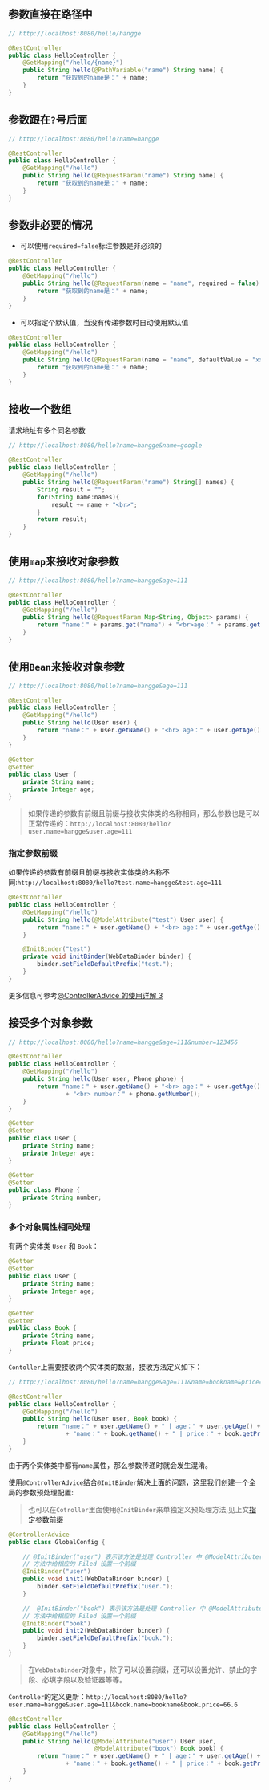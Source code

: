 ## 参数直接在路径中

```java
// http://localhost:8080/hello/hangge

@RestController
public class HelloController {
    @GetMapping("/hello/{name}")
    public String hello(@PathVariable("name") String name) {
        return "获取到的name是：" + name;
    }
}
```

## 参数跟在`?`号后面

```java
// http://localhost:8080/hello?name=hangge

@RestController
public class HelloController {
    @GetMapping("/hello")
    public String hello(@RequestParam("name") String name) {
        return "获取到的name是：" + name;
    }
}
```

## 参数非必要的情况

- 可以使用`required=false`标注参数是非必须的

```java
@RestController
public class HelloController {
    @GetMapping("/hello")
    public String hello(@RequestParam(name = "name", required = false) String name) {
        return "获取到的name是：" + name;
    }
}
```

- 可以指定个默认值，当没有传递参数时自动使用默认值

```java
@RestController
public class HelloController {
    @GetMapping("/hello")
    public String hello(@RequestParam(name = "name", defaultValue = "xxx") String name) {
        return "获取到的name是：" + name;
    }
}
```

## 接收一个数组

请求地址有多个同名参数

```java
// http://localhost:8080/hello?name=hangge&name=google

@RestController
public class HelloController {
    @GetMapping("/hello")
    public String hello(@RequestParam("name") String[] names) {
        String result = "";
        for(String name:names){
            result += name + "<br>";
        }
        return result;
    }
}
```

## 使用`map`来接收对象参数

```java
// http://localhost:8080/hello?name=hangge&age=111

@RestController
public class HelloController {
    @GetMapping("/hello")
    public String hello(@RequestParam Map<String, Object> params) {
        return "name：" + params.get("name") + "<br>age：" + params.get("age");
    }
}
```

## 使用`Bean`来接收对象参数

```java
// http://localhost:8080/hello?name=hangge&age=111

@RestController
public class HelloController {
    @GetMapping("/hello")
    public String hello(User user) {
        return "name：" + user.getName() + "<br> age：" + user.getAge();
    }
}

@Getter
@Setter
public class User {
    private String name;
    private Integer age;
}
```

> 如果传递的参数有前缀且前缀与接收实体类的名称相同，那么参数也是可以正常传递的：`http://localhost:8080/hello?user.name=hangge&user.age=111`

### 指定参数前缀

如果传递的参数有前缀且前缀与接收实体类的名称不同:`http://localhost:8080/hello?test.name=hangge&test.age=111`

```java
@RestController
public class HelloController {
    @GetMapping("/hello")
    public String hello(@ModelAttribute("test") User user) {
        return "name：" + user.getName() + "<br> age：" + user.getAge();
    }

    @InitBinder("test")
    private void initBinder(WebDataBinder binder) {
        binder.setFieldDefaultPrefix("test.");
    }
}
```

更多信息可参考[@ControllerAdvice 的使用详解 3](https://www.hangge.com/blog/cache/detail_2483.html)

## 接受多个对象参数

```java
// http://localhost:8080/hello?name=hangge&age=111&number=123456

@RestController
public class HelloController {
    @GetMapping("/hello")
    public String hello(User user, Phone phone) {
        return "name：" + user.getName() + "<br> age：" + user.getAge()
                + "<br> number：" + phone.getNumber();
    }
}

@Getter
@Setter
public class User {
    private String name;
    private Integer age;
}

@Getter
@Setter
public class Phone {
    private String number;
}
```

### 多个对象属性相同处理

有两个实体类 `User` 和 `Book`：

```java
@Getter
@Setter
public class User {
    private String name;
    private Integer age;
}

@Getter
@Setter
public class Book {
    private String name;
    private Float price;
}
```

`Contoller`上需要接收两个实体类的数据，接收方法定义如下：

```java
// http://localhost:8080/hello?name=hangge&age=111&name=bookname&price=66.6

@RestController
public class HelloController {
    @GetMapping("/hello")
    public String hello(User user, Book book) {
        return "name：" + user.getName() + " | age：" + user.getAge() + "<br>"
                + "name：" + book.getName() + " | price：" + book.getPrice();
    }
}
```

由于两个实体类中都有`name`属性，那么参数传递时就会发生混淆。

使用`@ControllerAdvice`结合`@InitBinder`解决上面的问题，这里我们创建一个全局的参数预处理配置:

> 也可以在`Cotroller`里面使用`@InitBinder`来单独定义预处理方法,见上文[指定参数前缀](#指定参数前缀)

```java
@ControllerAdvice
public class GlobalConfig {

    // @InitBinder("user") 表示该方法是处理 Controller 中 @ModelAttribute("user") 对应的参数。
    // 方法中给相应的 Filed 设置一个前缀
    @InitBinder("user")
    public void init1(WebDataBinder binder) {
        binder.setFieldDefaultPrefix("user.");
    }

    //  @InitBinder("book") 表示该方法是处理 Controller 中 @ModelAttribute("book") 对应的参数
    // 方法中给相应的 Filed 设置一个前缀
    @InitBinder("book")
    public void init2(WebDataBinder binder) {
        binder.setFieldDefaultPrefix("book.");
    }
}
```

> 在`WebDataBinder`对象中，除了可以设置前缀，还可以设置允许、禁止的字段、必填字段以及验证器等等。

`Controller`的定义更新：`http://localhost:8080/hello?user.name=hangge&user.age=111&book.name=bookname&book.price=66.6`

```java
@RestController
public class HelloController {
    @GetMapping("/hello")
    public String hello(@ModelAttribute("user") User user,
                        @ModelAttribute("book") Book book) {
        return "name：" + user.getName() + " | age：" + user.getAge() + "<br>"
                + "name：" + book.getName() + " | price：" + book.getPrice();
    }
}
```
